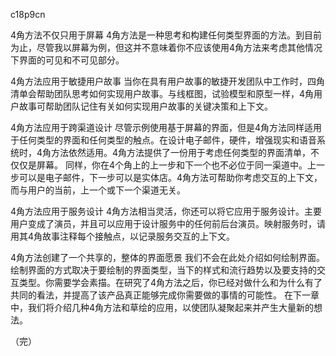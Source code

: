 c18p9cn

4角方法不仅只用于屏幕
4角方法是一种思考和构建任何类型界面的方法。到目前为止，尽管我以屏幕为例，但这并不意味着你不应该使用4角方法来考虑其他情况下界面的可见和不可见部分。

4角方法应用于敏捷用户故事
当你在具有用户故事的敏捷开发团队中工作时，四角清单会帮助团队思考如何实现用户故事。与线框图，试验模型和原型一样，4角用户故事可帮助团队记住有关如何实现用户故事的关键决策和上下文。


4角方法应用于跨渠道设计
尽管示例使用基于屏幕的界面，但是4角方法同样适用于任何类型的界面和任何类型的触点。在设计电子邮件，硬件，增强现实和语音系统时，4角方法依然适用。4角方法提供了一份用于考虑任何类型的界面清单，不仅仅是屏幕。
同样，你在4个角上的上一步和下一个也不必位于同一渠道中。上一步可以是电子邮件，下一步可以是实体店。4角方法可帮助你考虑交互的上下文，而与用户的当前，上一个或下一个渠道无关。

4角方法应用于服务设计
4角方法相当灵活，你还可以将它应用于服务设计。主要用户变成了演员，并且可以应用于设计服务中的任何前后台演员。映射服务时，请用其4角故事注释每个接触点，以记录服务交互的上下文。

4角方法创建了一个共享的，整体的界面愿景
我们不会在此处介绍如何绘制界面。绘制界面的方式取决于要绘制的界面类型，当下的样式和流行趋势以及要支持的交互类型。你需要学会素描。在研究了4角方法之后，你已经对做什么和为什么有了共同的看法，并提高了该产品真正能够完成你需要做的事情的可能性。
在下一章中，我们将介绍几种4角方法和草绘的应用，以使团队凝聚起来并产生大量新的想法。

（完）
